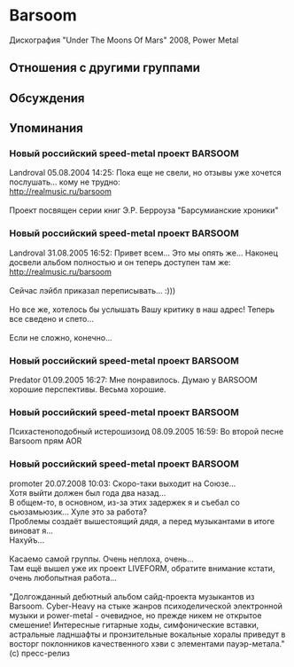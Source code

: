 # Barsoom

Дискография
"Under The Moons Of Mars" 2008, Power Metal

## Отношения с другими группами


## Обсуждения


## Упоминания

### Новый российский speed-metal проект BARSOOM

Landroval 05.08.2004 14:25:
Пока еще не свели, но отзывы уже хочется послушать... кому не трудно:<BR><A HREF="http://realmusic.ru/barsoom" TARGET="_blank">http://realmusic.ru/barsoom</A><BR><BR>Проект посвящен серии книг Э.Р. Берроуза "Барсумианские хроники"

### Новый российский speed-metal проект BARSOOM

Landroval 31.08.2005 16:52:
Привет всем... Это мы опять же... Наконец досвели альбом полностью и он теперь доступен там же: <A HREF="http://realmusic.ru/barsoom" TARGET="_blank">http://realmusic.ru/barsoom</A><BR><BR>Сейчас лэйбл приказал переписывать... :))) <BR><BR>Но все же, хотелось бы услышать Вашу критику в наш адрес! Теперь все сведено и спето... <BR><BR>Если не сложно, конечно... 

### Новый российский speed-metal проект BARSOOM

Predator 01.09.2005 16:27:
Мне понравилось. Думаю у BARSOOM хорошие перспективы. Весьма хорошие.<BR>

### Новый российский speed-metal проект BARSOOM

Психастеноподобный истерошизоид 08.09.2005 16:59:
Во второй песне Barsoom прям AOR

### Новый российский speed-metal проект BARSOOM

promoter 20.07.2008 10:03:
Скоро-таки выходит на Союзе...<BR>Хотя выйти должен был года два назад...<BR>В общем-то, в основном, из-за этих задержек я и съебал со сьюзамьюзик... Хуле это за работа?<BR>Проблемы создаёт вышестоящий дядя, а перед музыкантами в итоге виноват я...<BR>Нахуйъ...<BR><BR>Касаемо самой группы. Очень неплоха, очень...<BR>Там ещё вышел уже их проект LIVEFORM, обратите внимание кстати, очень любопытная работа...<BR><BR>"Долгожданный дебютный альбом сайд-проекта музыкантов из Barsoom. Cyber-Heavy на стыке жанров психоделической электронной музыки и power-metal - очевидное, но прежде никем не открытое смешение! Интересные гитарные ходы, симфонические вставки, астральные ладншафты и пронзительные вокальные хоралы приведут в восторг поклонников качественного хэви с элементами пауэр-метала." (с) пресс-релиз<BR>

